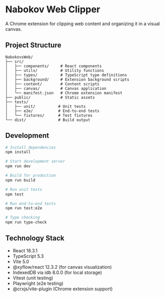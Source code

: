 # Nabokov Web Clipper

A Chrome extension for clipping web content and organizing it in a visual canvas.

## Project Structure

```
NabokovsWeb/
├── src/
│   ├── components/     # React components
│   ├── utils/          # Utility functions
│   ├── types/          # TypeScript type definitions
│   ├── background/     # Extension background scripts
│   ├── content/        # Content scripts
│   ├── canvas/         # Canvas application
│   └── manifest.json   # Chrome extension manifest
├── public/             # Static assets
├── tests/
│   ├── unit/          # Unit tests
│   ├── e2e/           # End-to-end tests
│   └── fixtures/      # Test fixtures
└── dist/              # Build output
```

## Development

```bash
# Install dependencies
npm install

# Start development server
npm run dev

# Build for production
npm run build

# Run unit tests
npm test

# Run end-to-end tests
npm run test:e2e

# Type checking
npm run type-check
```

## Technology Stack

- React 18.3.1
- TypeScript 5.3
- Vite 5.0
- @xyflow/react 12.3.2 (for canvas visualization)
- IndexedDB via idb 8.0.0 (for local storage)
- Vitest (unit testing)
- Playwright (e2e testing)
- @crxjs/vite-plugin (Chrome extension support)